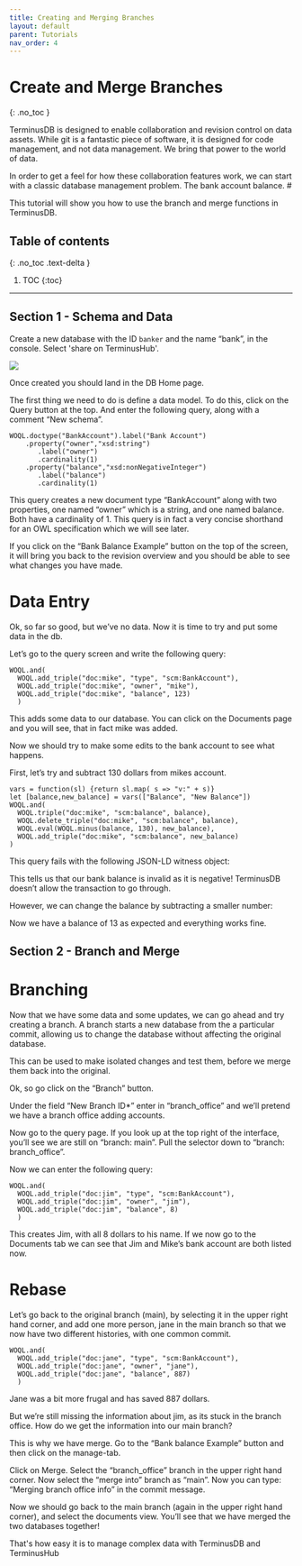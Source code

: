 ```yaml
---
title: Creating and Merging Branches
layout: default
parent: Tutorials
nav_order: 4
---
```

# Create and Merge Branches

{: .no_toc }

TerminusDB is designed to enable collaboration and revision control on data assets. While git is a fantastic piece of software, it is designed for code management, and not data management. We bring that power to the world of data.

In order to get a feel for how these collaboration features work, we can start with a classic database management problem. The bank account balance. #

This tutorial will show you how to use the branch and merge functions in TerminusDB.

## Table of contents

{: .no_toc .text-delta }

1. TOC
   {:toc}

- - -

## Section 1 - Schema and Data

Create a new database with the ID `banker` and the name “bank”, in the console. Select 'share on TerminusHub'. 

![](/docs/assets/uploads/bank-create.jpg)

Once created you should land in the DB Home page.

The first thing we need to do is define a data model. To do this, click on the Query button at the top. And enter the following query, along with a comment “New schema”.

```
WOQL.doctype("BankAccount").label("Bank Account")
    .property("owner","xsd:string")
       .label("owner")
       .cardinality(1)
    .property("balance","xsd:nonNegativeInteger")
       .label("balance")
       .cardinality(1)
```

This query creates a new document type “BankAccount” along with two properties, one named “owner” which is a string, and one named balance. Both have a cardinality of 1. This query is in fact a very concise shorthand for an OWL specification which we will see later.

If you click on the “Bank Balance Example” button on the top of the screen, it will bring you back to the revision overview and you should be able to see what changes you have made.

# Data Entry

Ok, so far so good, but we’ve no data. Now it is time to try and put some data in the db.

Let’s go to the query screen and write the following query:

```
WOQL.and(
  WOQL.add_triple("doc:mike", "type", "scm:BankAccount"),
  WOQL.add_triple("doc:mike", "owner", "mike"),
  WOQL.add_triple("doc:mike", "balance", 123)
  )
```

This adds some data to our database. You can click on the Documents page and you will see, that in fact mike was added.

Now we should try to make some edits to the bank account to see what happens.

First, let’s try and subtract 130 dollars from mikes account.

```
vars = function(sl) {return sl.map( s => "v:" + s)}
let [balance,new_balance] = vars(["Balance", "New Balance"])
WOQL.and(
  WOQL.triple("doc:mike", "scm:balance", balance),
  WOQL.delete_triple("doc:mike", "scm:balance", balance),
  WOQL.eval(WOQL.minus(balance, 130), new_balance),
  WOQL.add_triple("doc:mike", "scm:balance", new_balance)
)
```

This query fails with the following JSON-LD witness object:

This tells us that our bank balance is invalid as it is negative! TerminusDB doesn’t allow the transaction to go through.

However, we can change the balance by subtracting a smaller number:

Now we have a balance of 13 as expected and everything works fine.

## Section 2 - Branch and Merge

# Branching

Now that we have some data and some updates, we can go ahead and try creating a branch. A branch starts a new database from the a particular commit, allowing us to change the database without affecting the original database.

This can be used to make isolated changes and test them, before we merge them back into the original.

Ok, so go click on the “Branch” button.

Under the field “New Branch ID*” enter in “branch_office” and we’ll pretend we have a branch office adding accounts.

Now go to the query page. If you look up at the top right of the interface, you’ll see we are still on “branch: main”. Pull the selector down to “branch: branch_office”.

Now we can enter the following query:

```
WOQL.and(
  WOQL.add_triple("doc:jim", "type", "scm:BankAccount"),
  WOQL.add_triple("doc:jim", "owner", "jim"),
  WOQL.add_triple("doc:jim", "balance", 8)
  )
```

This creates Jim, with all 8 dollars to his name. If we now go to the Documents tab we can see that Jim and Mike’s bank account are both listed now.

# Rebase

Let’s go back to the original branch (main), by selecting it in the upper right hand corner, and add one more person, jane in the main branch so that we now have two different histories, with one common commit.

```
WOQL.and(
  WOQL.add_triple("doc:jane", "type", "scm:BankAccount"),
  WOQL.add_triple("doc:jane", "owner", "jane"),
  WOQL.add_triple("doc:jane", "balance", 887)
  )
```

Jane was a bit more frugal and has saved 887 dollars.

But we’re still missing the information about jim, as its stuck in the branch office. How do we get the information into our main branch?

This is why we have merge. Go to the “Bank balance Example” button and then click on the manage-tab.

Click on Merge. Select the “branch_office” branch in the upper right hand corner. Now select the “merge into” branch as “main”. Now you can type: “Merging branch office info” in the commit message.

Now we should go back to the main branch (again in the upper right hand corner), and select the documents view. You’ll see that we have merged the two databases together!

That's how easy it is to manage complex data with TerminusDB and TerminusHub